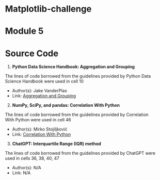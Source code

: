 # Matplotlib-challenge

# Module 5

# Source Code

1. **Python Data Science Handbook: Aggregation and Grouping**
   
The lines of code borrowed from the guidelines provided by Python Data Science Handbook were used in cell 10
   - Author(s): Jake VanderPlas
   - Link: [Aggregation and Grouping](https://jakevdp.github.io/PythonDataScienceHandbook/03.08-aggregation-and-grouping.html#Aggregate,-Filter,-Transform,-Apply)

2. **NumPy, SciPy, and pandas: Correlation With Python**
   
The lines of code borrowed from the guidelines provided by Correlation With Python were used in cell 46
   - Author(s): Mirko Stojiljković
   - Link: [Correlation With Python](https://realpython.com/numpy-scipy-pandas-correlation-python/)

3. **ChatGPT: Interquartile Range (IQR) method**
   
The lines of code borrowed from the guidelines provided by ChatGPT were used in cells 36, 38, 40, 47
   - Author(s): N/A
   - Link: N/A
